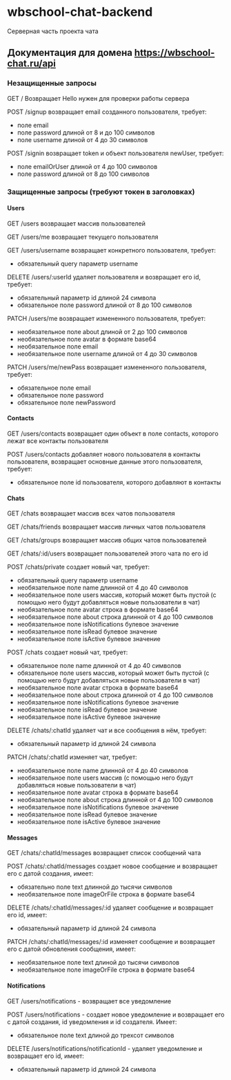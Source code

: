 # wbschool-chat-backend
Серверная часть проекта чата
## Документация для домена https://wbschool-chat.ru/api

### Незащищенные запросы
GET / Возвращает Hello нужен для проверки работы сервера

POST /signup возвращает email созданного пользователя, требует:
- поле email
- поле password длиной от 8 и до 100 символов
- поле username длиной от 4 до 30 символов

POST /signin возвращает token и объект пользователя newUser, требует:
- поле emailOrUser длиной от 4 до 100 символов
- поле password длиной от 8 до 100 символов

### Защищенные запросы (требуют токен в заголовках)
#### Users
GET /users возвращает массив пользователей

GET /users/me возвращает текущего пользователя

GET /users/username возвращает конкретного пользователя, требует:
- обязательный query параметр username

DELETE /users/:userId удаляет пользователя и возвращает его id, требует:
- обязательный параметр id длиной 24 символа
- обязательное поле password длиной от 8 до 100 символов

PATCH /users/me возвращает измененного пользователя, требует:
- необязательное поле about длиной от 2 до 100 символов
- необязательное поле avatar в формате base64
- необязательное поле email
- необязательное поле username длиной от 4 до 30 символов

PATCH /users/me/newPass возвращает измененного пользователя, требует:
- обязательное поле email 
- обязательное поле password
- обязательное поле newPassword

#### Contacts 
GET /users/contacts возвращает один объект в поле contacts, которого лежат все контакты пользователя

POST /users/contacts добавляет нового пользователя в контакты пользователя, возвращает основные данные этого пользователя, требует:
- обязательное поле id пользователя, которого добавляют в контакты

#### Chats
GET /chats возвращает массив всех чатов пользователя

GET /chats/friends возвращает массив личных чатов пользователя

GET /chats/groups возвращает массив общих чатов пользователей

GET /chats/:id/users возвращает пользователей этого чата по его id

POST /chats/private создает новый чат, требует:
- обязательный query параметр username
- необязательное поле name длинной от 4 до 40 символов
- необязательное поле users массив, который может быть пустой (с помощью него будут добавляться новые пользователи в чат)
- необязательное поле avatar строка в формате base64
- необязательное поле about строка длинной от 4 до 100 символов
- необязательное поле isNotifications булевое значение
- необязательное поле isRead булевое значение
- необязательное поле isActive булевое значение

POST /chats создает новый чат, требует:
- обязательное поле name длинной от 4 до 40 символов
- обязательное поле users массив, который может быть пустой (с помощью него будут добавляться новые пользователи в чат)
- необязательное поле avatar строка в формате base64
- необязательное поле about строка длинной от 4 до 100 символов
- необязательное поле isNotifications булевое значение
- необязательное поле isRead булевое значение
- необязательное поле isActive булевое значение

DELETE /chats/:chatId удаляет чат и все сообщения в нём, требует:
- обязательный параметр id длиной 24 символа

PATCH /chats/:chatId изменяет чат, требует:
- необязательное поле name длинной от 4 до 40 символов
- необязательное поле users массив (с помощью него будут добавляться новые пользователи в чат)
- необязательное поле avatar строка в формате base64
- необязательное поле about строка длинной от 4 до 100 символов
- необязательное поле isNotifications булевое значение
- необязательное поле isRead булевое значение
- необязательное поле isActive булевое значение

#### Messages

GET /chats/:chatId/messages возвращает список сообщений чата

POST /chats/:chatId/messages создает новое сообщение и возвращает его с датой создания, имеет:
- обязательно поле text длинной до тысячи символов
- необязательное поле imageOrFile строка в формате base64

DELETE /chats/:chatId/messages/:id удаляет сообщение и возвращает его id, имеет:
- обязательный параметр id длиной 24 символа

PATCH /chats/:chatId/messages/:id изменяет сообщение и возвращает его с датой обновления сообщения, имеет:
- необязательное поле text длиной до тысячи символов
- необязательное поле imageOrFile строка в формате base64

#### Notifications

GET /users/notifications - возвращает все уведомление  

POST /users/notifications - создает новое уведомление и возвращает его с датой создания, id уведомления и id создателя. Имеет:
- обязательное поле text длиной до трехсот символов

DELETE /users/notifications/notificationId - удаляет уведомление и возвращает его id, имеет:
- обязательный параметр id длиной 24 символа
